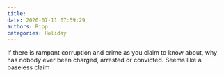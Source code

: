 ```yaml
---
title: 
date: 2020-07-11 07:59:29
authors: Ripp
categories: Holiday
---
```


 If there is rampant corruption and crime  as you claim to know about, why has nobody ever been charged, arrested or convicted.   Seems like a baseless claim